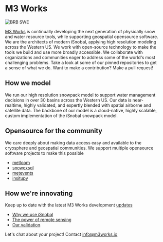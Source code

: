 # M3 Works
![BRB SWE](https://media3.giphy.com/media/A0m0caPuimZ4CNtYmx/giphy.gif)

[M3 Works](m3works.io) is continually developing the next generation of
physically snow and water resource tools, while supporting geospatial opensource
software. We are the architects of modern iSnobal, applying high resolution
modeling across the Western US. 
We work with open-source technology to make the tools we build and use more broadly accessible. We collaborate with organizations and communities eager to address some of the world's most challenging problems. Take a look at some of our pinned repositories to get a sense of what we do. Want to make a contribution? Make a pull request! 

## How we model
We run our high resolution snowpack model to support water management decisions
in over 30 basins across the Western US. Our data is near-realtime,
highly validated, and expertly blended with spatial airborne and satellite
data. The backbone of our model is a cloud-native, highly scalable, custom
implementation of the iSnobal snowpack model.


## Opensource for the community
We care deeply about making data access easy and available to the
cryosphere and geospatial communities. We support multiple opensource
software projects to make this possible
- [metloom](https://github.com/M3Works/metloom)
- [snowexsql](https://github.com/snowex/snowexsql)
- [metevents](https://github.com/M3Works/metevents)
- [insitupy](https://github.com/M3Works/insitupy)

## How we're innovating
Keep up to date with the latest M3 Works development [updates](https://m3works.io/#/updates?id=news-amp-updates)

- [Why we use iSnobal](https://m3works.io/#/why-we-chose-isnobal)
- [The power of remote sensing](https://m3works.io/#/remote-sensing-with-isnobal-model)
- [Our validation](https://m3works.io/#/water-management-accuracy-isnobal)

Let's chat about your project! Contact info@m3works.io